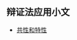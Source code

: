 ## 辩证法应用小文

<!-- - [变化和发展](/dialectics/变化和发展.md)
- [对立与统一](/dialectics/对立与统一.md) -->
- [共性和特性](/dialectics/共性和特性.md)


<!-- ## MBTI荣格测试
## 个人成长
## 马克思主义学习札记 -->
